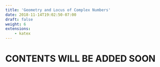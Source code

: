 ```yaml
---
title: 'Geometry and Locus of Complex Numbers'
date: 2018-11-14T19:02:50-07:00
draft: false
weight: 6
extensions:
    - katex
---
```


<h1>CONTENTS WILL BE ADDED SOON</h1>